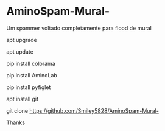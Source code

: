 # AminoSpam-Mural-
Um spammer voltado completamente para flood de mural


apt upgrade

apt update

pip install colorama

pip install AminoLab

pip install pyfiglet

apt install git

git clone https://github.com/Smiley5828/AminoSpam-Mural-

Thanks
